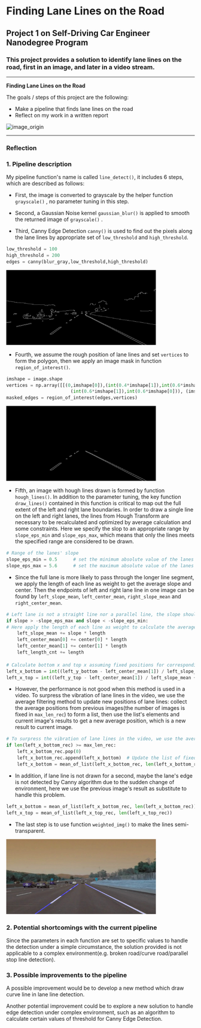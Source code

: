 # **Finding Lane Lines on the Road** 

## Project 1 on Self-Driving Car Engineer Nanodegree Program

### This project provides a solution to identify lane lines on the road, first in an image, and later in a video stream.

---

**Finding Lane Lines on the Road**

The goals / steps of this project are the following:
* Make a pipeline that finds lane lines on the road
* Reflect on my work in a written report

<img src="test_images/solidWhiteCurve.jpg" alt="image_origin" title="origin" width="400" height="200"/> 

[//]: # (Image References)

[image_origin]: test_images/solidWhiteCurve.jpg
[image_edges]: test_images_output/solidWhiteCurve_edges.jpg
[image_masked_edges]: test_images_output/solidWhiteCurve_masked_edges.jpg
[image_result]: test_images_output/solidWhiteCurve_result.jpg

---

### Reflection

### 1. Pipeline description

My pipeline function's name is called `line_detect()`, it includes 6 steps, which are described as follows:

- First, the image is converted to grayscale by the helper function `grayscale()` , no parameter tuning in this step.

- Second, a Gaussian Noise kernel `gaussian_blur()` is applied to smooth the returned image of `grayscale()` .

- Third, Canny Edge Detection `canny()` is used to find out the pixels along the lane lines by appropriate set of `low_threshold` and `high_threshold`.

``` Python
low_threshold = 100
high_threshold = 200
edges = canny(blur_gray,low_threshold,high_threshold)
```
<img src="test_images_output/solidWhiteCurve_edges.jpg" alt="image_edges" title="image_edges" width="400" height="200"/>

- Fourth, we assume the rough position of lane lines and set `vertices` to form the polygon, then we apply an image mask in function `region_of_interest()`.

``` Python
imshape = image.shape
vertices = np.array([[(0,imshape[0]),(int(0.4*imshape[1]),int(0.6*imshape[0])),
                        (int(0.6*imshape[1]),int(0.6*imshape[0])), (imshape[1],imshape[0])]], dtype=np.int32)
masked_edges = region_of_interest(edges,vertices)
```

<img src="test_images_output/solidWhiteCurve_masked_edges.jpg" alt="image_masked_edges" title="image_masked_edges" width="400" height="200"/>

- Fifth, an image with hough lines drawn is formed by function `hough_lines()`. In addition to the parameter tuning, the key function `draw_lines()` contained in this function is critical to map out the full extent of the left and right lane boundaries. In order to draw a single line on the left and right lanes, the lines from Hough Transform are necessary to be recalculated and optimized by average calculation and some constraints. Here we specify the slop to an appropriate range by `slope_eps_min` and `slope_eps_max`, which means that only the lines meets the specified range are considered to be drawn. 

``` Python
# Range of the lanes' slope
slope_eps_min = 0.5      # set the minimum absolute value of the lanes
slope_eps_max = 5.6      # set the maximum absolute value of the lanes
```

- Since the full lane is more likely to pass through the longer line segment, we apply the length of each line as weight to get the average slope and center. Then the endpoints of left and right lane line in one image can be found by `left_slope_mean`, `left_center_mean`, `right_slope_mean` and `right_center_mean`. 

``` Python
# Left lane is not a straight line nor a parallel line, the slope should be in the range specified
if slope > -slope_eps_max and slope < -slope_eps_min:
# Here apply the length of each line as weight to calculate the average slope and center
    left_slope_mean += slope * length
    left_center_mean[0] += center[0] * length
    left_center_mean[1] += center[1] * length
    left_length_cnt += length
    
# Calculate bottom x and top x assuming fixed positions for corresponding y from current image
left_x_bottom = int((left_y_bottom - left_center_mean[1]) / left_slope_mean + left_center_mean[0])
left_x_top = int((left_y_top - left_center_mean[1]) / left_slope_mean + left_center_mean[0])
```

- However, the performance is not good when this method is used in a video. To surpress the vibration of lane lines in the video, we use the average filtering method to update new positions of lane lines: collect the average positions from previous images(the number of images is fixed in `max_len_rec`) to form a list, then use the list's elements and current image's results to get a new average position, which is a new result to current image. 

``` Python
# To surpress the vibration of lane lines in the video, we use the average filtering method to update new positions of lane lines
if len(left_x_bottom_rec) >= max_len_rec:
    left_x_bottom_rec.pop(0)
    left_x_bottom_rec.append(left_x_bottom)  # Update the list of fixed size
    left_x_bottom = mean_of_list(left_x_bottom_rec, len(left_x_bottom_rec)) # Get a new left bottom x from the recorded results
```

- In addition, if lane line is not drawn for a second, maybe the lane's edge is not detected by Canny algorithm due to the sudden change of environment, here we use the previous image's result as substitute to handle this problem.

``` Python
left_x_bottom = mean_of_list(left_x_bottom_rec, len(left_x_bottom_rec))
left_x_top = mean_of_list(left_x_top_rec, len(left_x_top_rec))
```

- The last step is to use function `weighted_img()`  to make the lines semi-transparent.

<img src="test_images_output/solidWhiteCurve_result.jpg" alt="image_result" title="image_result" width="400" height="200"/>


### 2. Potential shortcomings with the current pipeline

Since the parameters in each function are set to specific values to handle the detection under a simple circumstance, the solution provided is not applicable to a complex environment(e.g. broken road/curve road/parallel stop line detection).

### 3. Possible improvements to the pipeline

A possible improvement would be to develop a new method which draw curve line in lane line detection.

Another potential improvement could be to explore a new solution to handle edge detection under complex environment, such as an algorithm to calculate certain values of threshold for Canny Edge Detection.
